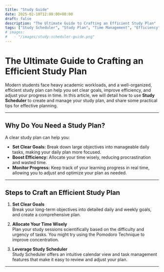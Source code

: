 ```yaml
---
title: "Study Guide"
date: 2025-02-10T12:00:00+08:00
draft: false
description: "The Ultimate Guide to Crafting an Efficient Study Plan"
tags: ["Study Scheduler", "Study Plan", "Time Management", "Efficiency"]
# images:
#   - "/images/study-scheduler-guide.png"
---
```


# The Ultimate Guide to Crafting an Efficient Study Plan

Modern students face heavy academic workloads, and a well-organized, efficient study plan can help you set clear goals, improve efficiency, and adjust your progress in time. In this article, we will detail how to use **Study Scheduler** to create and manage your study plan, and share some practical tips for effective planning.

---

## Why Do You Need a Study Plan?

A clear study plan can help you:

- **Set Clear Goals:** Break down large objectives into manageable daily tasks, making your daily plan more focused.
- **Boost Efficiency:** Allocate your time wisely, reducing procrastination and wasted time.
- **Monitor Progress:** Keep track of your learning progress in real time, allowing you to adjust and optimize your plan as needed.

---

## Steps to Craft an Efficient Study Plan

1. **Set Clear Goals**  
   Break your long-term objectives into detailed daily and weekly goals, and create a comprehensive plan.

2. **Allocate Your Time Wisely**  
   Plan your study sessions scientifically based on the difficulty and urgency of tasks. You might try using the Pomodoro Technique to improve concentration.

3. **Leverage Study Scheduler**  
   Study Scheduler offers an intuitive calendar view and task management features that make it easy to review and adjust your plan.

---
